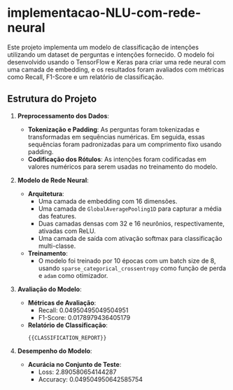 # implementacao-NLU-com-rede-neural

Este projeto implementa um modelo de classificação de intenções utilizando um dataset de perguntas e intenções fornecido. O modelo foi desenvolvido usando o TensorFlow e Keras para criar uma rede neural com uma camada de embedding, e os resultados foram avaliados com métricas como Recall, F1-Score e um relatório de classificação.

## Estrutura do Projeto

1. **Preprocessamento dos Dados**:
   - **Tokenização e Padding**: As perguntas foram tokenizadas e transformadas em sequências numéricas. Em seguida, essas sequências foram padronizadas para um comprimento fixo usando padding.
   - **Codificação dos Rótulos**: As intenções foram codificadas em valores numéricos para serem usadas no treinamento do modelo.

2. **Modelo de Rede Neural**:
   - **Arquitetura**:
     - Uma camada de embedding com 16 dimensões.
     - Uma camada de `GlobalAveragePooling1D` para capturar a média das features.
     - Duas camadas densas com 32 e 16 neurônios, respectivamente, ativadas com ReLU.
     - Uma camada de saída com ativação softmax para classificação multi-classe.
   - **Treinamento**:
     - O modelo foi treinado por 10 épocas com um batch size de 8, usando `sparse_categorical_crossentropy` como função de perda e `adam` como otimizador.

3. **Avaliação do Modelo**:
   - **Métricas de Avaliação**:
     - Recall: 0.04950495049504951
     - F1-Score: 0.0178979436405179
   - **Relatório de Classificação**:
     ```plaintext
     {{CLASSIFICATION_REPORT}}
     ```

4. **Desempenho do Modelo**:
   - **Acurácia no Conjunto de Teste**:
     - Loss: 2.890580654144287
     - Accuracy: 0.049504950642585754


